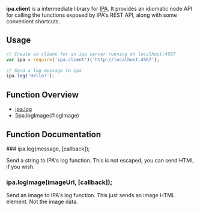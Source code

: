 __ipa.client__ is a intermediate library for [IPA](http://www.github.com/brikteknologier/ipa).
It provides an idiomatic node API for calling the functions exposed by IPA's
REST API, along with some convenient shortcuts.

## Usage

```javascript
// Create an client for an ipa server running on localhost:4567
var ipa = require('ipa.client')('http://localhost:4567');

// Send a log message to ipa
ipa.log('Hello!');
```

## Function Overview

* [ipa.log](#log)
* [ipa.logImage(#logImage)

## Function Documentation

<a name="log"/>
### ipa.log(message, [callback]);

Send a string to IPA's log function. This is not escaped, you can send HTML if
you wish.

### ipa.logImage(imageUrl, [callback]);

Send an image to IPA's log function. This just sends an image HTML element. Not
the image data.
